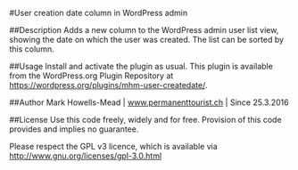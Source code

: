 #User creation date column in WordPress admin

##Description
Adds a new column to the WordPress admin user list view, showing the date on which the user was created. The list can be sorted by this column.

##Usage
Install and activate the plugin as usual. This plugin is available from the WordPress.org Plugin Repository at
https://wordpress.org/plugins/mhm-user-createdate/.

##Author
Mark Howells-Mead | www.permanenttourist.ch | Since 25.3.2016

##License
Use this code freely, widely and for free. Provision of this code provides and implies no guarantee.

Please respect the GPL v3 licence, which is available via http://www.gnu.org/licenses/gpl-3.0.html

